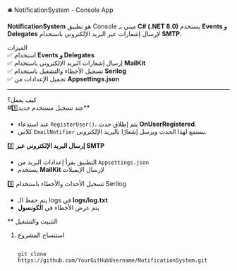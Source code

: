 🛎️ NotificationSystem - Console App  

**NotificationSystem** هو تطبيق Console مبني بـ **C# (.NET 8.0)** يستخدم **Events و Delegates** لإرسال إشعارات عبر البريد الإلكتروني باستخدام **SMTP**.  

 الميزات  
✅ استخدام **Events و Delegates**  
✅ إرسال إشعارات البريد الإلكتروني باستخدام **MailKit**  
✅ تسجيل الأخطاء والتشغيل باستخدام **Serilog**  
✅ تحميل الإعدادات من **Appsettings.json**  

---  

  كيف يعمل؟  
#1️⃣عند تسجيل مستخدم جديد**  
- عند استدعاء `RegisterUser()`، يتم إطلاق حدث **OnUserRegistered**.  
- كلاس `EmailNotifier` يستمع لهذا الحدث ويرسل إشعارًا بالبريد الإلكتروني.  

 2️⃣ **إرسال البريد الإلكتروني عبر SMTP**  
- التطبيق يقرأ إعدادات البريد من `Appsettings.json`  
- يستخدم **MailKit** لإرسال الإيميلات  

 3️⃣ تسجيل الأحداث والأخطاء باستخدام Serilog  
- يتم حفظ الـ logs في **logs/log.txt**  
- يتم عرض الأخطاء في **الكونسول**  

  

** التثبيت والتشغيل  
1. استنساخ المشروع 

                                                                                                                                      git clone https://github.com/YourGitHubUsername/NotificationSystem.git  

